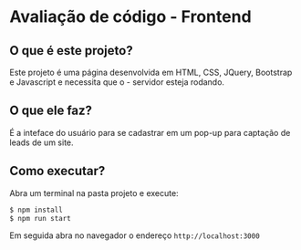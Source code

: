 # Avaliação de código - Frontend

## O que é este projeto?

Este projeto é uma página desenvolvida em HTML, CSS, JQuery, Bootstrap e Javascript e necessita que o - servidor esteja rodando.

## O que ele faz?

É a inteface do usuário para se cadastrar em um pop-up para captação de leads de um site.

## Como executar?

Abra um terminal na pasta projeto e execute:

```bash
$ npm install
$ npm run start
```

Em seguida abra no navegador o endereço `http://localhost:3000`
